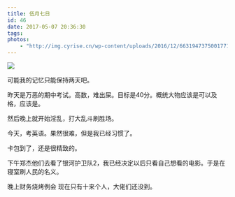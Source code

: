 ```yaml
---
title: 伍月七日
id: 46
date: 2017-05-07 20:36:30
tags:
photos:
    - "http://img.cyrise.cn/wp-content/uploads/2016/12/6631947375001771755.jpg"
---
```

![](http://img.cyrise.cn/wp-content/uploads/2016/12/6631947375001771755.jpg)

可能我的记忆只能保持两天吧。

昨天是万恶的期中考试。高数，难出屎。目标是40分。概统大物应该是可以及格，应该是。

然后晚上就开始淫乱，打大乱斗刷胜场。

今天，考英语。果然很难，但是我已经习惯了。

卡包到了，还是很精致的。

下午郑杰他们去看了银河护卫队2，我已经决定以后只看自己想看的电影。于是在寝室刷人民的名义。

晚上财务烧烤例会 现在只有十来个人，大佬们还没到。

